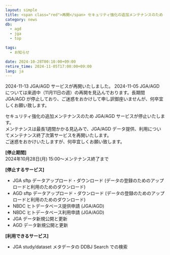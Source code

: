 ```yaml
---
layout: simple
title: <span class="red">再開</span> セキュリティ強化の追加メンテナンスのため JGA/AGD サービスが停止します
category: news
db:
  - agd
  - jga
  - top

tags:
  - お知らせ

date: 2024-10-28T00:10:00+09:00
retire_time: 2024-11-05T17:00:00+09:00
lang: ja
---
```


<span class="red">2024-11-13 JGA/AGD サービスが再開いたしました。</span>
<span class="red">2024-11-05 JGA/AGD については来週中（11月11日の週）の再開を見込んでおります。長期間 JGA/AGD が停止しており、ご迷惑をおかけして申し訳御座いませんが、何卒宜しくお願い致します。</span>

セキュリティ強化の追加メンテナンスのため JGA/AGD サービスが停止いたします。    
メンテナンスは最長1週間かかる見込みで、JGA/AGD データ提供、利用についてメンテナンス終了次第サービスを再開いたします。   
ご迷惑をおかけいたしますが、何卒宜しくお願い致します。  

**[停止期間]**    
2024年10月28日(月) 15:00～メンテナンス終了まで

**[停止するサービス]**
- JGA sftp データアップロード・ダウンロード (データの登録のためのアップロードと利用のためのダウンロード)
- AGD sftp データアップロード・ダウンロード (データの登録のためのアップロードと利用のためのダウンロード)
- NBDC ヒトデータベース提供申請 (JGA/AGD)
- NBDC ヒトデータベース利用申請 (JGA/AGD)
- JGA データ新規公開と更新
- AGD データ新規公開と更新

**[利用できるサービス]**
- JGA study/dataset メタデータの DDBJ Search での検索
